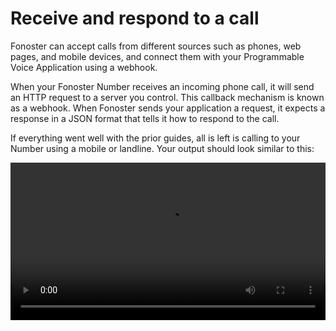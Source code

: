 # Receive and respond to a call

Fonoster can accept calls from different sources such as phones, web pages, and mobile devices, and connect them with your Programmable Voice Application using a webhook.

When your Fonoster Number receives an incoming phone call, it will send an HTTP request to a server you control. This callback mechanism is known as a webhook. When Fonoster sends your application a request, it expects a response in a JSON format that tells it how to respond to the call.

If everything went well with the prior guides, all is left is calling to your Number using a mobile or landline. Your output should look similar to this:

<video width="100%" playsInline="" controls="muted">
 <source src="/videos/receive_and_respond_to_a_call.mov" type="video/mp4" playsInline="" />
</video>

